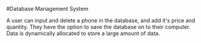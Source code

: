 #Database Management System 

A user can input and delete a phone in the database, and add it's price and quantity. They have the option to save the database on to their computer. Data is dynamically allocated to store a large amount of data.
